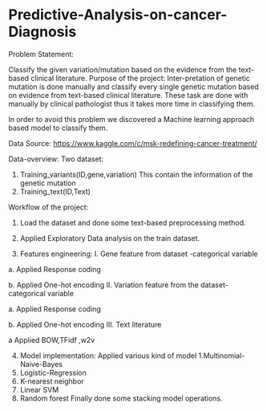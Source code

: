 # Predictive-Analysis-on-cancer-Diagnosis

Problem Statement:

Classify the given variation/mutation based on the evidence from the text-based clinical literature.
Purpose of the project:
Inter-pretation of genetic mutation is done manually and classify every single genetic mutation based on evidence from text-based clinical literature. These task are done with manually by clinical pathologist thus it takes more time in classifying them.

In order to avoid this problem we discovered a Machine learning approach based model to classify them.

Data Source: https://www.kaggle.com/c/msk-redefining-cancer-treatment/

Data-overview:
Two dataset:
1. Training_variants(ID,gene,variation)
This contain the information of the genetic mutation
2. Training_text(ID,Text)

Workflow of the project:
1. Load the dataset and done some text-based preprocessing method.

2. Applied Exploratory Data analysis on the train dataset.

3. Features engineering:
I. Gene feature from dataset -categorical variable

a. Applied Response coding

b. Applied One-hot encoding
II. Variation feature from the dataset-categorical variable

a. Applied Response coding

b. Applied One-hot encoding
III. Text literature

a Applied BOW,TFidf ,w2v

4. Model implementation:
Applied various kind of model
1.Multinomial-Naive-Bayes
2. Logistic-Regression
3. K-nearest neighbor
4. Linear SVM
5. Random forest
Finally done some stacking model operations.
